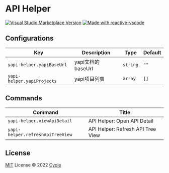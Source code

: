 # API Helper

<a href="https://marketplace.visualstudio.com/items?itemName=antfu.ext-name" target="__blank"><img src="https://img.shields.io/visual-studio-marketplace/v/antfu.ext-name.svg?color=eee&amp;label=VS%20Code%20Marketplace&logo=visual-studio-code" alt="Visual Studio Marketplace Version" /></a>
<a href="https://kermanx.github.io/reactive-vscode/" target="__blank"><img src="https://img.shields.io/badge/made_with-reactive--vscode-%23007ACC?style=flat&labelColor=%23229863"  alt="Made with reactive-vscode" /></a>

## Configurations

<!-- configs -->

| Key                        | Description    | Type     | Default |
| -------------------------- | -------------- | -------- | ------- |
| `yapi-helper.yapiBaseUrl`  | yapi文档的baseUrl | `string` | `""`    |
| `yapi-helper.yapiProjects` | yapi项目列表       | `array`  | `[]`    |

<!-- configs -->

## Commands

<!-- commands -->

| Command                          | Title                             |
| -------------------------------- | --------------------------------- |
| `yapi-helper.viewApiDetail`      | API Helper: Open API Detail       |
| `yapi-helper.refreshApiTreeView` | API Helper: Refresh API Tree View |

<!-- commands -->

## License

[MIT](./LICENSE.md) License © 2022 [Cyole](https://github.com/cyole)
